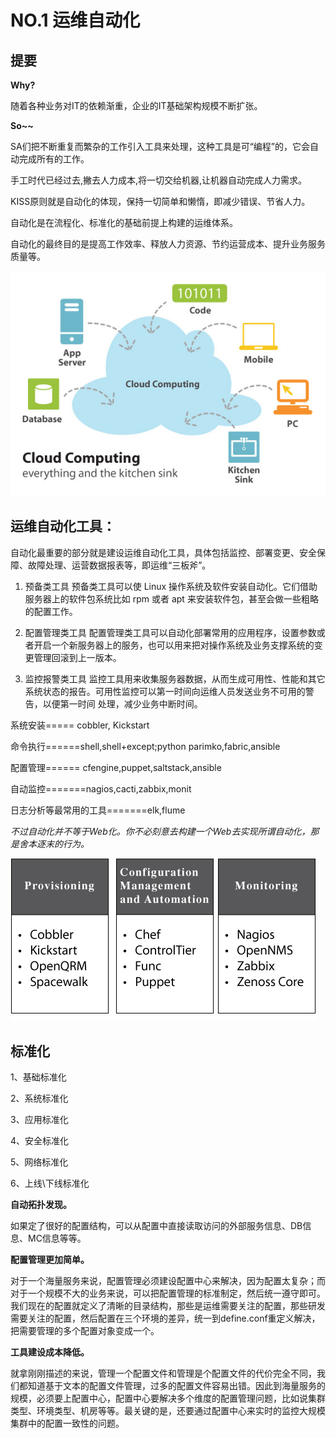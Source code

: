 # NO.1 运维自动化


## 提要

**Why?**

随着各种业务对IT的依赖渐重，企业的IT基础架构规模不断扩张。

**So~~**

SA们把不断重复而繁杂的工作引入工具来处理，这种工具是可“编程”的，它会自动完成所有的工作。

手工时代已经过去,撇去人力成本,将一切交给机器,让机器自动完成人力需求。

KISS原则就是自动化的体现，保持一切简单和懒惰，即减少错误、节省人力。

自动化是在流程化、标准化的基础前提上构建的运维体系。

自动化的最终目的是提高工作效率、释放人力资源、节约运营成本、提升业务服务质量等。

![](../imgs/blog1.1.jpg)


## 运维自动化工具：

自动化最重要的部分就是建设运维自动化工具，具体包括监控、部署变更、安全保障、故障处理、运营数据报表等，即运维“三板斧”。

1. 预备类工具
预备类工具可以使 Linux 操作系统及软件安装自动化。它们借助服务器上的软件包系统比如 rpm 或者 apt 来安装软件包，甚至会做一些粗略的配置工作。

2. 配置管理类工具
配置管理类工具可以自动化部署常用的应用程序，设置参数或者开启一个新服务器上的服务，也可以用来把对操作系统及业务支撑系统的变更管理回滚到上一版本。

3. 监控报警类工具
监控工具用来收集服务器数据，从而生成可用性、性能和其它系统状态的报告。可用性监控可以第一时间向运维人员发送业务不可用的警告，以便第一时间 处理，减少业务中断时间。


系统安装===== cobbler, Kickstart

命令执行======shell,shell+except;python parimko,fabric,ansible

配置管理====== cfengine,puppet,saltstack,ansible

自动监控=======nagios,cacti,zabbix,monit

日志分析等最常用的工具=======elk,flume

*不过自动化并不等于Web化。你不必刻意去构建一个Web去实现所谓自动化，那是舍本逐末的行为。*

![](../imgs/blog1.2.jpg)


## 标准化

1、基础标准化

2、系统标准化

3、应用标准化

4、安全标准化

5、网络标准化

6、上线\下线标准化

**自动拓扑发现。**

如果定了很好的配置结构，可以从配置中直接读取访问的外部服务信息、DB信息、MC信息等等。

**配置管理更加简单。**

对于一个海量服务来说，配置管理必须建设配置中心来解决，因为配置太复杂；而对于一个规模不大的业务来说，可以把配置管理的标准制定，然后统一遵守即可。我们现在的配置就定义了清晰的目录结构，那些是运维需要关注的配置，那些研发需要关注的配置，然后配置在三个环境的差异，统一到define.conf重定义解决，把需要管理的多个配置对象变成一个。

**工具建设成本降低。**

就拿刚刚描述的来说，管理一个配置文件和管理是个配置文件的代价完全不同，我们都知道基于文本的配置文件管理，过多的配置文件容易出错。因此到海量服务的规模，必须要上配置中心，配置中心要解决多个维度的配置管理问题，比如说集群类型、环境类型、机房等等。最关键的是，还要通过配置中心来实时的监控大规模集群中的配置一致性的问题。


